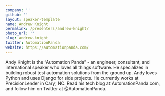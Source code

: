```yaml
---
company: ''
github: ''
layout: speaker-template
name: Andrew Knight
permalink: /presenters/andrew-knight/
photo_url: ''
slug: andrew-knight
twitter: AutomationPanda
website: https://automationpanda.com/
---
```


Andy Knight is the “Automation Panda” - an engineer, consultant, and international speaker who loves all things software. He specializes in building robust test automation solutions from the ground up. Andy loves Python and uses Django for side projects. He currently works at PrecisionLender in Cary, NC. Read his tech blog at AutomationPanda.com, and follow him on Twitter at @AutomationPanda.
